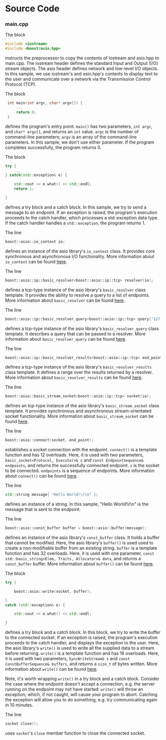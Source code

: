 # Source Code

### main.cpp

The block

```cpp
#include <iostream>
#include <boost/asio.hpp>
```

instructs the preprocessor to copy the contents of iostream and asio.hpp to main.cpp. The iostream header defines the standard Input and Output (I/O) stream objects. The asio header defines network and low-level I/O objects. In this sample, we use iostream's and asio.hpp's contents to display text to the user and communicate over a network via the Transmission Control Protocol (TCP).

The block

```cpp
 int main(int argc, char* argv[]) {
     ...
     return 0;
 }
```

defines the program's entry point. ```main()``` has two parameters, ```int argc```, and ```char* argv[]```, and returns an ```int``` value. ```argc``` is the number of command-line parameters; ```argv``` is an array of the command-line parameters. In this sample, we don't use either parameter. If the program completes successfully, the program returns 0.

The block

```cpp
try {
    ...
} catch(std::exception& e) {

    std::cout << e.what() << std::endl;
    return 1;

}
```

defines a try block and a catch block. In this sample, we try to send a message to an endpoint. If an exception is raised, the program's execution proceeds to the catch handler, which processes a std::exception data type. If the catch handler handles a ```std::exception```, the program returns 1.

The line

```cpp
boost::asio::io_context io;
```

defines an instance of the asio library's ```io_context``` class. It provides core synchronous and asynchronous I/O functionality. More information about ```io_context``` can be found [here](https://www.boost.org/doc/libs/1_70_0/doc/html/boost_asio/reference/io_context.html).

The line

```cpp
boost::asio::ip::basic_resolver<boost::asio::ip::tcp> resolver(io);
```

defines a tcp-type instance of the asio library's ```basic_resolver``` class template. It provides the ability to resolve a query to a list of endpoints. More information about ```basic_resolver``` can be found [here](https://www.boost.org/doc/libs/1_70_0/doc/html/boost_asio/reference/ip__basic_resolver.html).

The line

```cpp
boost::asio::ip::basic_resolver_query<boost::asio::ip::tcp> query("127.0.0.1", "9601");
```

defines a tcp-type instance of the asio library's ```basic_resolver_query``` class template. It describes a query that can be passed to a resolver. More information about ```basic_resolver_query``` can be found [here](https://www.boost.org/doc/libs/1_70_0/doc/html/boost_asio/reference/ip__basic_resolver_query.html).

The line

```cpp
boost::asio::ip::basic_resolver_results<boost::asio::ip::tcp> end_point = resolver.resolve(query);
```

defines a tcp-type instance of the asio library's ```basic_resolver_results``` class template. It defines a range over the results returned by a resolver. More information about ```basic_resolver_results``` can be found [here](https://www.boost.org/doc/libs/1_70_0/doc/html/boost_asio/reference/ip__basic_resolver_results.html).

The line

```cpp
boost::asio::basic_stream_socket<boost::asio::ip::tcp> socket(io);
```

defines an tcp-type instance of the asio library's ```basic_stream_socket``` class template. It provides synchronous and asynchronous stream-orientated socket functionality. More information about ```basic_stream_socket``` can be found [here](https://www.boost.org/doc/libs/1_70_0/doc/html/boost_asio/reference/basic_stream_socket.html).

The line

```cpp
boost::asio::connect(socket, end_point);
```

establishes a socket connection with the endpoint. ```connect()``` is a template function and has 12 overloads. Here, it is used with two parameters, ```basic_socket<Protocol, Executor>& s``` and ```const EndpointSequence& endpoints```, and returns the successfully connected endpoint. ```s``` is the socket to be connected. ```endpoints``` is a sequence of endpoints. More information about ```connect()``` can be found [here](https://www.boost.org/doc/libs/1_70_0/doc/html/boost_asio/reference/connect.html).

The line

```cpp
std::string message{ "Hello World!\r\n" };
```

defines an instance of a string. In this sample, "Hello World!\r\n" is the message that is sent to the endpoint.

The line

```cpp
boost::asio::const_buffer buffer = boost::asio::buffer(message);
```

defines an instance of the asio library's ```const_buffer``` class. It holds a buffer that cannot be modified. Here, the asio library's ```buffer()``` is used used to create a non-modifiable buffer from an existing string. ```buffer``` is a template function and has 32 overloads. Here, it is used with one parameter, ```const std::basic_string<Elem, Traits, Allocator>& data```, and returns a ```const_buffer``` buffer. More information about ```buffer()``` can be found [here](https://www.boost.org/doc/libs/1_70_0/doc/html/boost_asio/reference/buffer.html).

The block

```cpp
try {

    boost::asio::write(socket, buffer);

}
catch (std::exception& e) {

    std::cout << e.what() << std::endl;

}
```

defines a try block and a catch block. In this block, we try to write the buffer to the connected socket. If an exception is raised, the program's execution proceeds to the catch handler, and displays the exception to the user. Here, the asio library's ```write()``` is used to write all the supplied data to a stream before returning. ```write()``` is a template function and has 16 overloads. Here, it is used with two parameters, ```SyncWriteStream& s``` and ```const ConstBufferSequence& buffers```, and returns a ```size_t``` of bytes written. More information about ```write()``` can be found [here](https://www.boost.org/doc/libs/1_70_0/doc/html/boost_asio/reference/write.html). 

Note, it's worth wrapping ```write()``` in a try block and a catch block. Consider the case where the endpoint doesn't accept a connection, e.g. the server running on the endpoint may not have started: ```write()``` will throw an exception; which, if not caught, will cause your program to abort. Catching the exception will allow you to do something, e.g. try communicating again in 10 minutes.

The line

```cpp
socket.close();
```

uses ```socket```'s ```close``` member function to close the connected socket.